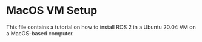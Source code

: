 # MacOS VM Setup
This file contains a tutorial on how to install ROS 2 in a Ubuntu 20.04 VM on a MacOS-based computer.
